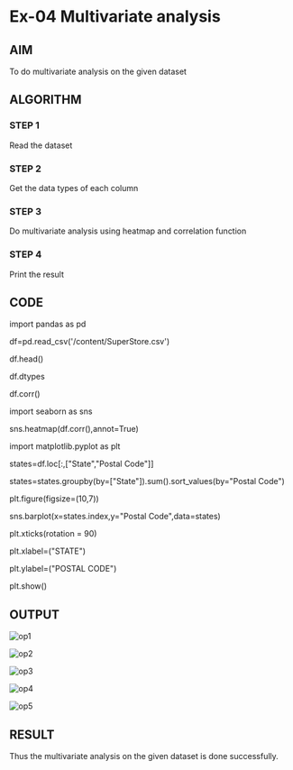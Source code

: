 # Ex-04 Multivariate analysis

## AIM
  To do multivariate analysis on the given dataset
 
## ALGORITHM
 ### STEP 1
 
 Read the dataset
 
 ### STEP 2
 
 Get the data types of each column
 
 ### STEP 3
 
 Do multivariate analysis using heatmap and correlation function
 
 ### STEP 4
 
 Print the result
 
 ## CODE
 
import pandas as pd

df=pd.read_csv('/content/SuperStore.csv')

df.head()

df.dtypes

df.corr()

import seaborn as sns

sns.heatmap(df.corr(),annot=True)

import matplotlib.pyplot as plt

states=df.loc[:,["State","Postal Code"]]

states=states.groupby(by=["State"]).sum().sort_values(by="Postal Code")

plt.figure(figsize=(10,7))

sns.barplot(x=states.index,y="Postal Code",data=states)

plt.xticks(rotation = 90)

plt.xlabel=("STATE")

plt.ylabel=("POSTAL CODE")

plt.show()

## OUTPUT

![op1](https://user-images.githubusercontent.com/112301582/231126358-ab07afe8-10fa-4618-9f84-510ce9494c41.png)

![op2](https://user-images.githubusercontent.com/112301582/231126396-72e4d98d-f8c7-4fdd-b00b-50b81d305cb4.png)

![op3](https://user-images.githubusercontent.com/112301582/231126407-fda3880b-0bff-40e0-bfe1-b7f686207176.png)

![op4](https://user-images.githubusercontent.com/112301582/231126414-e95fa628-ac7d-45d1-8cab-b50f76896e2f.png)

![op5](https://user-images.githubusercontent.com/112301582/231126420-ab066681-240f-4b65-9cc7-80c486493616.png)

## RESULT
   
   Thus the multivariate analysis on the given dataset is done successfully.


